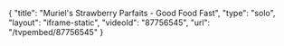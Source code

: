 {
    "title": "Muriel's Strawberry Parfaits - Good Food Fast",
    "type": "solo",
    "layout": "iframe-static",
    "videoId": "87756545",
    "url": "\/tvpembed\/87756545"
}